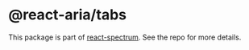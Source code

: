 # @react-aria/tabs

This package is part of [react-spectrum](https://github.com/adobe/react-spectrum). See the repo for more details.
